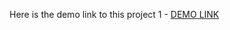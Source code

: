 Here is the demo link to this project
1 - [DEMO LINK](https://YanamiYokico.github.io/js_2048-game/)
